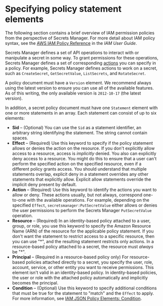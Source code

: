 # Specifying policy statement elements<a name="auth-and-access_policy-elements"></a>

The following section contains a brief overview of IAM permission policies from the perspective of Secrets Manager\. For more detail about IAM policy syntax, see the [AWS IAM Policy Reference](https://docs.aws.amazon.com/IAM/latest/UserGuide/reference_policies.html) in the *IAM User Guide*\.

Secrets Manager defines a set of API operations to interact with or manipulate a secret in some way\. To grant permissions for these operations, Secrets Manager defines a set of corresponding [actions](reference_iam-permissions.md) you can specify in a policy\. For example, Secrets Manager defines actions to work on a secret, such as `CreateSecret`, `GetSecretValue`, `ListSecrets`, and `RotateSecret`\.

A policy document must have a `Version` element\. We recommend always using the latest version to ensure you can use all of the available features\. As of this writing, the only available version is `2012-10-17` \(the latest version\)\. 

In addition, a secret policy document must have one `Statement` element with one or more statements in an array\. Each statement can consist of up to six elements:
+ **Sid** – \(Optional\) You can use the `Sid` as a statement identifier, an arbitrary string identifying the statement\. The string cannot contain spaces\.
+ **Effect** – \(Required\) Use this keyword to specify if the policy statement allows or denies the action on the resource\. If you don't explicitly allow access to a resource, access is *implicitly* denied\. You also can explicitly deny access to a resource\. You might do this to ensure that a user can't perform the specified action on the specified resource, even if a different policy grants access\. You should understand that multiple statements overlap, explicit deny in a statement overrides any other statements that explicitly allow\. Explicit allow statements override the implicit deny present by default\.
+ **Action** – \(Required\) Use this keyword to identify the actions you want to allow or deny\. These actions usually, but not always, correspond one\-to\-one with the available operations\. For example, depending on the specified `Effect`, `secretsmanager:PutSecretValue` either allows or denies the user permissions to perform the Secrets Manager `PutSecretValue` operation\.
+ **Resource** – \(Required\) In an identity\-based policy attached to a user, group, or role, you use this keyword to specify the Amazon Resource Name \(ARN\) of the resource for the applicable policy statement\. If you don't want the statement to restrict access to a specific resource, then you can use "\*", and the resulting statement restricts only actions\. In a resource\-based policy attached to a secret, the resource must *always* be "\*"\.
+ **Principal** – \(Required in a resource\-based policy only\) For resource\-based policies attached directly to a secret, you specify the user, role, account, service, or other entity you want to receive permissions\. This element isn't valid in an identity\-based policy\. In identity\-based policies, the user or role with the attached policy automatically and implicitly becomes the principal\.
+ **Condition** – \(Optional\) Use this keyword to specify additional conditions that must be true for the statement to "match" and the `Effect` to apply\. For more information, see [IAM JSON Policy Elements: Condition](https://docs.aws.amazon.com/IAM/latest/UserGuide/reference_policies_elements_condition.html)\.